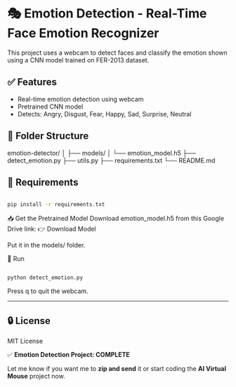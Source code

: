 # 🎭 Emotion Detection - Real-Time Face Emotion Recognizer

This project uses a webcam to detect faces and classify the emotion shown using a CNN model trained on FER-2013 dataset.

## ✅ Features
- Real-time emotion detection using webcam
- Pretrained CNN model
- Detects: Angry, Disgust, Fear, Happy, Sad, Surprise, Neutral

## 📁 Folder Structure
emotion-detector/
│
├── models/
│ └── emotion_model.h5
├── detect_emotion.py
├── utils.py
├── requirements.txt
└── README.md


## 🧰 Requirements

```bash

pip install -r requirements.txt
```

📥 Get the Pretrained Model
Download emotion_model.h5 from this Google Drive link:
👉 Download Model

Put it in the models/ folder.

🚀 Run
```bash

python detect_emotion.py
```
Press q to quit the webcam.


---
## 🔒 License
MIT License

✅ **Emotion Detection Project: COMPLETE**

Let me know if you want me to **zip and send** it or start coding the **AI Virtual Mouse** project now.


